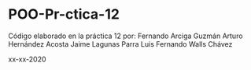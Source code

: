 # POO-Pr-ctica-12

Código elaborado en la práctica 12 por: Fernando Arciga Guzmán Arturo Hernández Acosta Jaime Lagunas Parra Luis Fernando Walls Chávez

xx-xx-2020
